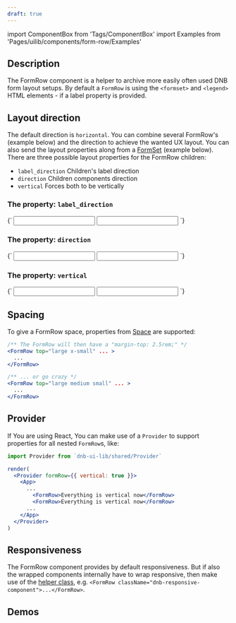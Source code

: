 ```yaml
---
draft: true
---
```


import ComponentBox from 'Tags/ComponentBox'
import Examples from 'Pages/uilib/components/form-row/Examples'

## Description

The FormRow component is a helper to archive more easily often used DNB form layout setups. By default a `FormRow` is using the `<formset>` and `<legend>` HTML elements - if a label property is provided.

## Layout direction

The default direction is `horizontal`.
You can combine several FormRow's (example below) and the direction to achieve the wanted UX layout. You can also send the layout properties along from a [FormSet](/uilib/components/form-set) (example below).
There are three possible layout properties for the FormRow children:

- `label_direction` Children's label direction
- `direction` Children components direction
- `vertical` Forces both to be vertically

### The property: **`label_direction`**

<ComponentBox>
{`
<FormRow label_direction="vertical">
  <Input label="Label:" right />
  <Input label="Label:" />
</FormRow>
`}
</ComponentBox>

### The property: **`direction`**

<ComponentBox>
{`
<FormRow direction="vertical">
  <Input label="Label:" bottom />
  <Input label="Label:" />
</FormRow>
`}
</ComponentBox>

### The property: **`vertical`**

<ComponentBox>
{`
<FormRow vertical>
  <Input label="Label:" bottom />
  <Input label="Label:" />
</FormRow>
`}
</ComponentBox>

## Spacing

To give a FormRow space, properties from [Space](/uilib/components/space#tab-properties) are supported:

```jsx
/** The FormRow will then have a "margin-top: 2.5rem;" */
<FormRow top="large x-small" ... >
  ...
</FormRow>

/** ... or go crazy */
<FormRow top="large medium small" ... >
  ...
</FormRow>
```

## Provider

If You are using React, You can make use of a `Provider` to support properties for all nested `FormRow`s, like:

```jsx
import Provider from `dnb-ui-lib/shared/Provider`

render(
  <Provider formRow={{ vertical: true }}>
    <App>
      ...
        <FormRow>Everything is vertical now</FormRow>
        <FormRow>Everything is vertical now</FormRow>
      ...
    </App>
  </Provider>
)
```

## Responsiveness

The FormRow component provides by default responsiveness. But if also the wrapped components internally have to wrap responsive, then make use of the [helper class](/uilib/helpers), e.g. `<FormRow className="dnb-responsive-component">...</FormRow>`.

## Demos

<Examples />
